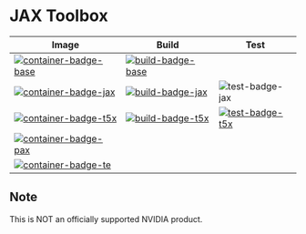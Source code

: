# JAX Toolbox

| Image                                          | Build                                | Test                                   |
| ---------------------------------------------- | ------------------------------------ | -------------------------------------- |
| [![container-badge-base]][container-link-base] | [![build-badge-base]][workflow-base] |                                        |
| [![container-badge-jax]][container-link-jax]   | [![build-badge-jax]][workflow-jax]   | ![test-badge-jax]                      |
| [![container-badge-t5x]][container-link-t5x]   | [![build-badge-t5x]][workflow-t5x]   | [![test-badge-t5x]][workflow-t5x-perf] |
| [![container-badge-pax]][container-link-pax]   |                                      |                                        |
| [![container-badge-te]][container-link-te]     |                                      |                                        |

[container-badge-base]: https://img.shields.io/static/v1?label=&message=.base&color=gray&logo=docker
[container-badge-jax]: https://img.shields.io/static/v1?label=&message=JAX&color=gray&logo=docker
[container-badge-t5x]: https://img.shields.io/static/v1?label=&message=T5X&color=gray&logo=docker
[container-badge-pax]: https://img.shields.io/static/v1?label=&message=PAX&color=gray&logo=docker
[container-badge-te]: https://img.shields.io/static/v1?label=&message=TE&color=gray&logo=docker

[container-link-base]: https://github.com/NVIDIA/JAX-Toolbox/pkgs/container/jax-toolbox
[container-link-jax]: https://github.com/NVIDIA/JAX-Toolbox/pkgs/container/jax
[container-link-t5x]: https://github.com/NVIDIA/JAX-Toolbox/pkgs/container/t5x
[container-link-pax]: https://github.com/NVIDIA/JAX-Toolbox/pkgs/container/pax
[container-link-te]: https://github.com/NVIDIA/JAX-Toolbox/pkgs/container/te

[build-badge-base]: https://img.shields.io/github/actions/workflow/status/NVIDIA/JAX-Toolbox/weekly-base.yaml?branch=main&label=weekly&logo=github-actions&logoColor=dddddd
[build-badge-jax]: https://img.shields.io/github/actions/workflow/status/NVIDIA/JAX-Toolbox/nightly-jax.yaml?branch=main&label=nightly&logo=github-actions&logoColor=dddddd
[build-badge-t5x]: https://img.shields.io/github/actions/workflow/status/NVIDIA/JAX-Toolbox/nightly-t5x.yaml?branch=main&label=nightly&logo=github-actions&logoColor=dddddd

[workflow-base]: https://github.com/NVIDIA/JAX-Toolbox/actions/workflows/weekly-base.yaml
[workflow-jax]: https://github.com/NVIDIA/JAX-Toolbox/actions/workflows/nightly-jax.yaml
[workflow-t5x]: https://github.com/NVIDIA/JAX-Toolbox/actions/workflows/nightly-t5x.yaml

[test-badge-jax]: https://img.shields.io/github/actions/workflow/status/NVIDIA/JAX-Toolbox/nightly-jax-unit.yaml?branch=main&label=V100%20UNIT&logo=nvidia
[test-badge-t5x]: https://img.shields.io/github/actions/workflow/status/NVIDIA/JAX-Toolbox/nightly-t5x-perf.yaml?branch=main&label=A100%20MGMN&logo=nvidia

[workflow-t5x-perf]: https://github.com/NVIDIA/JAX-Toolbox/actions/workflows/nightly-t5x-perf.yaml


## Note
This is NOT an officially supported NVIDIA product.